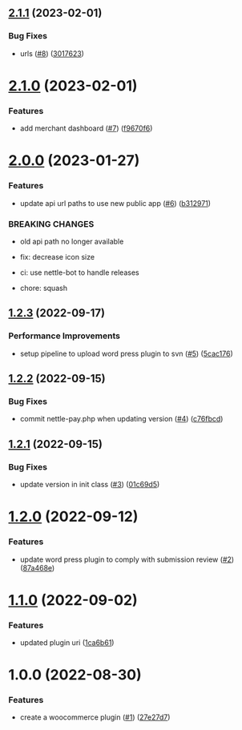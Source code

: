 ## [2.1.1](https://github.com/Nettle-Labs/nettle-wordpress-plugin/compare/v2.1.0...v2.1.1) (2023-02-01)


### Bug Fixes

* urls ([#8](https://github.com/Nettle-Labs/nettle-wordpress-plugin/issues/8)) ([3017623](https://github.com/Nettle-Labs/nettle-wordpress-plugin/commit/301762392507ac1ad633cdb88f6c8cff3424f310))

# [2.1.0](https://github.com/Nettle-Labs/nettle-wordpress-plugin/compare/v2.0.0...v2.1.0) (2023-02-01)


### Features

* add merchant dashboard ([#7](https://github.com/Nettle-Labs/nettle-wordpress-plugin/issues/7)) ([f9670f6](https://github.com/Nettle-Labs/nettle-wordpress-plugin/commit/f9670f69ddd56bd453657df7a7ca7a49c136602b))

# [2.0.0](https://github.com/Nettle-Labs/nettle-wordpress-plugin/compare/v1.2.3...v2.0.0) (2023-01-27)


### Features

* update api url paths to use new public app ([#6](https://github.com/Nettle-Labs/nettle-wordpress-plugin/issues/6)) ([b312971](https://github.com/Nettle-Labs/nettle-wordpress-plugin/commit/b312971dab924cd6aee4f92649b637ba67b77960))


### BREAKING CHANGES

* old api path no longer available

* fix: decrease icon size

* ci: use nettle-bot to handle releases

* chore: squash

## [1.2.3](https://github.com/Nettle-Labs/nettle-wordpress-plugin/compare/v1.2.2...v1.2.3) (2022-09-17)


### Performance Improvements

* setup pipeline to upload word press plugin to svn ([#5](https://github.com/Nettle-Labs/nettle-wordpress-plugin/issues/5)) ([5cac176](https://github.com/Nettle-Labs/nettle-wordpress-plugin/commit/5cac1762b1492569aeefd12c2d659941095cc9e4))

## [1.2.2](https://github.com/Nettle-Labs/nettle-wordpress-plugin/compare/v1.2.1...v1.2.2) (2022-09-15)


### Bug Fixes

* commit nettle-pay.php when updating version ([#4](https://github.com/Nettle-Labs/nettle-wordpress-plugin/issues/4)) ([c76fbcd](https://github.com/Nettle-Labs/nettle-wordpress-plugin/commit/c76fbcd9c9df66f829b53d068e98294aedb35ceb))

## [1.2.1](https://github.com/Nettle-Labs/nettle-wordpress-plugin/compare/v1.2.0...v1.2.1) (2022-09-15)


### Bug Fixes

* update version in init class ([#3](https://github.com/Nettle-Labs/nettle-wordpress-plugin/issues/3)) ([01c69d5](https://github.com/Nettle-Labs/nettle-wordpress-plugin/commit/01c69d58a66ef81f7ac046d3650e53d5157e7a7b))

# [1.2.0](https://github.com/Nettle-Labs/nettle-wordpress-plugin/compare/v1.1.0...v1.2.0) (2022-09-12)


### Features

* update word press plugin to comply with submission review ([#2](https://github.com/Nettle-Labs/nettle-wordpress-plugin/issues/2)) ([87a468e](https://github.com/Nettle-Labs/nettle-wordpress-plugin/commit/87a468e51643f5754c7b2f813ab4f240a77da208))

# [1.1.0](https://github.com/Nettle-Labs/nettle-wordpress-plugin/compare/v1.0.0...v1.1.0) (2022-09-02)


### Features

* updated plugin uri ([1ca6b61](https://github.com/Nettle-Labs/nettle-wordpress-plugin/commit/1ca6b61582cd51cd2e2fffa638b59cfa1f008bbb))

# 1.0.0 (2022-08-30)


### Features

* create a woocommerce plugin ([#1](https://github.com/Nettle-Labs/nettle-wordpress-plugin/issues/1)) ([27e27d7](https://github.com/Nettle-Labs/nettle-wordpress-plugin/commit/27e27d7b61b841f1f4e53ac38abb721d983fc14b))
